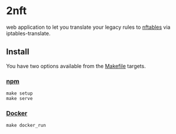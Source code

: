 # 2nft

web application to let you translate your legacy rules to [nftables][0] via
iptables-translate.

## Install

You have two options available from the [Makefile](./Makefile) targets.

### [npm](https://www.npmjs.com/)

    make setup
    make serve

### [Docker](https://www.docker.com/)

    make docker_run


[0]: https://netfilter.org/projects/nftables/
